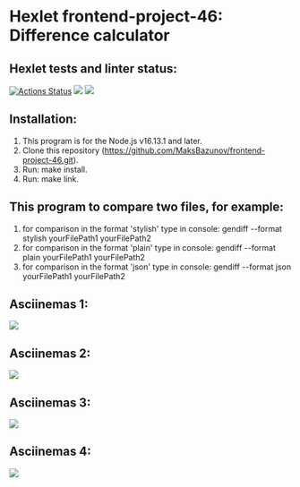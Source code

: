 # Hexlet frontend-project-46: Difference calculator

## Hexlet tests and linter status:

[![Actions Status](https://github.com/MaksBazunov/frontend-project-46/workflows/hexlet-check/badge.svg)](https://github.com/MaksBazunov/frontend-project-46/actions)
<a href="https://codeclimate.com/github/MaksBazunov/frontend-project-46/maintainability"><img src="https://api.codeclimate.com/v1/badges/c95e4f2d3692f46361c5/maintainability" /></a>
<a href="https://codeclimate.com/github/MaksBazunov/frontend-project-46/test_coverage"><img src="https://api.codeclimate.com/v1/badges/c95e4f2d3692f46361c5/test_coverage" /></a>


## Installation:

1. This program is for the Node.js v16.13.1 and later.
2. Clone this repository (https://github.com/MaksBazunov/frontend-project-46.git).
3. Run: make install.
4. Run: make link.

## This program to compare two files, for example:
  
1. for comparison in the format 'stylish' type in console: gendiff --format stylish yourFilePath1 yourFilePath2 
2. for comparison in the format 'plain' type in console: gendiff --format plain yourFilePath1 yourFilePath2 
3. for comparison in the format 'json' type in console: gendiff --format json yourFilePath1 yourFilePath2

## Asciinemas 1:
<a href="https://asciinema.org/a/E9IJ0hzQVNRl4HD7gZ9EfKgrF" target="_blank"><img src="https://asciinema.org/a/E9IJ0hzQVNRl4HD7gZ9EfKgrF.svg" /></a>

## Asciinemas 2:
<a href="https://asciinema.org/a/9DSCYMufZKJqeGyfHT1yP5YNN" target="_blank"><img src="https://asciinema.org/a/9DSCYMufZKJqeGyfHT1yP5YNN.svg" /></a>

## Asciinemas 3:
<a href="https://asciinema.org/a/Vgfu6N0qwe3AMV24U93wAwUE2" target="_blank"><img src="https://asciinema.org/a/Vgfu6N0qwe3AMV24U93wAwUE2.svg" /></a>

## Asciinemas 4:
<a href="https://asciinema.org/a/wCpoFmk7g5eZdbsRiS4P1TFpS" target="_blank"><img src="https://asciinema.org/a/wCpoFmk7g5eZdbsRiS4P1TFpS.svg" /></a>